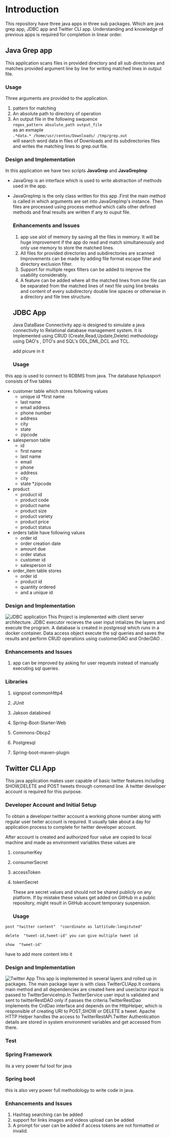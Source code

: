 # Introduction

This repository have three java apps in three sub packages. Which are java grep app, JDBC app and Twitter CLI app. Understanding and knowledge of previous apps is required for completion in linear order. 

## Java Grep app

This application scans files in provided directory and all sub directories and matches provided argument line by line for writing matched lines in output file.

### Usage

Three arguments are provided to the application.

1. pattern for matching
2. An absolute path to directory of operation
3. An output file in the following swquence  
`regex_pattern absolute_path output_file` <br />
      as an exmaple <br/>
    `.*data.* /home/usr/centos/Downloads/ /tmp/grep.out` <br/>
   will search word data in files of Downloads and its subdirectories files and writes the matching lines to grep.out file.

### Design and Implementation
In this application we have two scripts **JavaGrep** and **JavaGrepImp**
* JavaGrep is an interface which is used to write abstraction of methods used in the app.

* JavaGrepImp is the only class written for this app .First the main method is called  in which arguments are set into JavaGrepImp's instance. Then files are processed using process method which calls other defined methods and final results are written if any to ouput file.

  ### Enhancements and Issues

  1. app use alot of memory by saving all the files in memory. It will be huge improvement if the  app do  read and match simultaneously and only use memory to store the matched lines.
  2. All files for provided directories and subdirectories are scanned Improvements can be made by adding  file format escape filter and directory exclusion filter.
  3. Support for multiple regex filters can be added to improve the usability considerably.
  4. A feature can be added where all the matched lines from one file can be separated from the matched lines of next file using line breaks and  content of every subdirectory double line spaces or otherwise in a directory and file tree structure.

  ## JDBC App

  Java DataBase Connectivity  app is designed to simulate a java connectivity to Relational database management system. It is Implemented using CRUD (Create,Read,Update,Delete) methodology using DAO's , DTO's and SQL's DDL,DML,DCL and TCL.
  
  add picure in it

  ### Usage
this app is used to connect to RDBMS from java. The database 
hplussport consists of five tables 
  * customer table which stores following values
    * unique id
    *first name
    * last name
    * email address
    * phone number
    * address
    * city
    * state
    * zipcode
  * salesperson table
    * id
    * first name
    * last name
    * email
    * phone
    * address
    * city
    * state
    *zipcode
  * product
    * product id
    * product code
    * product name
    * product size
    * product variety
    * product price
    * product status
  * orders table have following values
    * order id
    * order creation date
    * amount due
    * order status
    * customer id
    * salesperson id
  * order_item  table stores
    * order id
    * product id
    * quantity ordered
    * and a unique id

  ### Design and Implementation
<img src="JDBC.png" alt="JDBC application">
  This Project is implemented with client server architecture.
  JDBC executor recieves the user input intializes the layers
   and execute the program.
  A database is created in postgresql which runs in a docker container.
  Data access object execute the sql queries and saves the results
   and perform CRUD operations using customerDAO and OrderDAO . 

  ### Enhancements and Issues

  1. app can be improved by asking for user requests
   instead of manually executing sql queries.


  ### Libraries

  1. signpost commonHttp4

  2. JUnit

  3. Jakson databined

  4. Spring-Boot-Starter-Web

  5. Commons-Dbcp2

  6. Postgresql

  7. Spring-boot-maven-plugin

     

  ## Twitter CLI App

  This java application makes user capable of basic twitter
   features including SHOW,DELETE and POST tweets through command 
   line. A twitter developer account is required for this purpose.

  ### Developer Account and Initial Setup

  To obtain a developer twitter account a working phone number along
   with regular user twiter account is required. It usually take about 
   a day for application process to complete for twitter developer account.

  After account is created and authorized four value are copied to local
   machine and made as environment variables these values are

  1. consumerKey

  2. consumerSecret

  3. accessToken

  4. tokenSecret

     These are secret values and should not be shared publicly on
      any platform. If by mistake these values get added on GitHub
       in a public repository, might result in GitHub account temporary suspension. 

     ### Usage

  `post "twitter content"  "coordinate as lattitude:longituted"`
  
  `delete  "tweet-id,tweet-id" you can give multiple tweet id`
  
  `show  "tweet-id"`
  
  have to add more content into it

  

  

  

  ### Design and Implementation
<img src="T_app.png" alt="Twitter App">
  This app is implemented in several layers and rolled up in packages.
  The main package layer is with class TwitterCLIApp.It contains main method
  and all dependencies are created here and user/actor input is passed to
  TwitterServiceImp.In TwitterService user input is validated  and sent
  to twitterRestDAO only if passes the criteria.TwitterRestDao implements the 
  CrdDao interface and depends on the HttpHelper, which is responsible of creating 
  URI to POST,SHOW or DELETE a tweet. Apache HTTP Helper handles the access to 
  TwitterRestAPi.Twitter Authentication details are stored in system environment
  variables and get accessed from there.
  

  

  

  

  

  ### Test

  

  

  

  ### Spring Framework

  
its a very power ful tool for java

### Spring boot
this is also very power full methodology to write code in java.
  

  

  

  

  ### Enhancements and Issues

  1. Hashtag searching can be added
  2. support for links images and videos upload can be added
  3. A prompt for user can be added if access tokens are not formatted or invalid.

